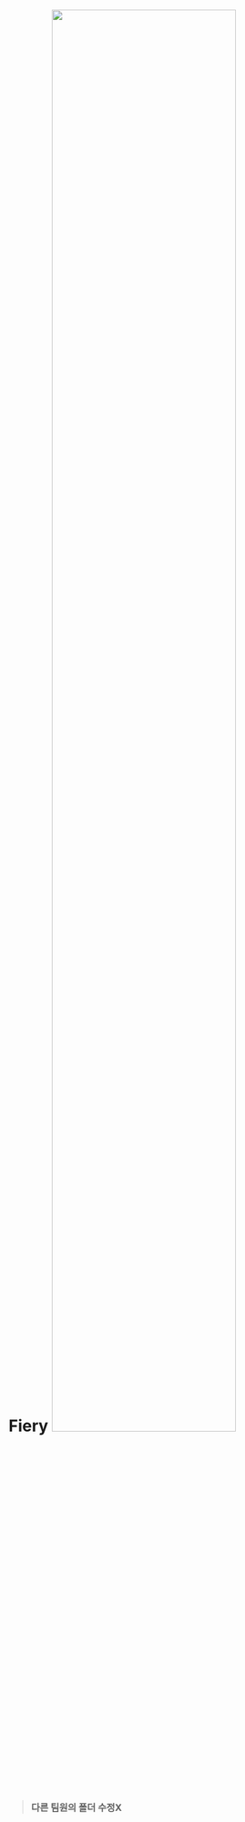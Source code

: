 # Fiery <img width="80%" src="https://github.com/Sehun-github/Fiery/main/img01.png">
 > ### 다른 팀원의 폴더 수정X

